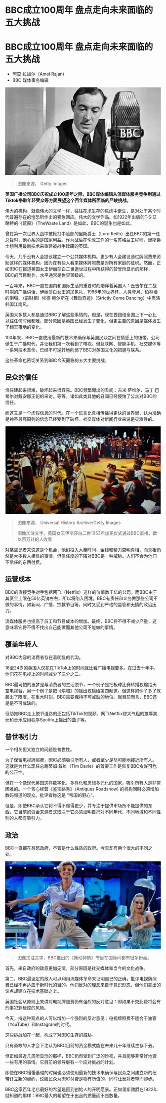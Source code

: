 # BBC成立100周年 盘点走向未来面临的五大挑战

#  BBC成立100周年 盘点走向未来面临的五大挑战

  * 阿莫·拉加尔（Amol Rajan) 
  * BBC 媒体事务编辑 


![BBC广播](_127174252_oldbbcimage.jpg)

> 图像来源，  Getty Images

**英国广播公司BBC庆祝成立100周年之际，BBC媒体编辑从流媒体服务竞争到通过Tiktok争取年轻受众等方面展望这个百年媒体所面临的严峻挑战。**

伟大的机构，就像伟大的文学一样，往往在求生存的焦虑中诞生，是对处于某个时代普遍存在的惶恐所作出的紧急回应。伟大的文学作品、如1922年出版的T·S·艾略特的《荒原》（TheWaste Land）是如此，BBC的诞生也是如此。

曾在第一次世界大战中被枪打中脸部的里斯爵士（Lord Reith）出任BBC的第一任总裁时，他心系的是国家利益。作为战后在伦敦工作的一名苏格兰工程师，里斯爵士想利用最新技术来重建被战争蹂躏的英国。

今天，几乎没有人会提议建立一个公共媒体机构。更少有人会建议通过牌照费来资助这样的媒体机构，因为在有些人看来媒体牌照费是对所有家庭的征税。然而，正如BBC在报道英国女王伊丽莎白二世逝世过程中所获得的赞誉所显示的那样，BBC的节目制作，水平通常是世界顶级的。

一百年来，BBC一直在国内和国际生活的重要时刻陪伴着英国人：丘吉尔在二战时期的广播讲话、伊丽莎白女王的加冕礼、1966年的世界杯、人类登月、柏林墙的倒塌、（前财相）埃德·鲍尔斯在《舞动奇迹》（Strictly Come Dancing）中表演韩国江南风。

英国大多数人都是通过BBC了解这些事情的。但是，现在要团结全国上下一心比以往任何时候都难，部分原因是英国已经发生了变化，但更主要的原因是媒体发生了翻天覆地的变化。

100年来，BBC一直使用最新的技术来确保与英国民众之间在情感上的纽带。公司诞生于广播时代，并让我们第一次看到了电视。但互联网、智能手机、社交媒体等一系列技术革命，已经不可逆转地削弱了BBC对英国文化的把握与联系。

这些革命也密切关系到BBC今天面临的五大主要挑战。

##  民众的信任

信任建起来很难，破坏起来很容易。BBC频繁爆出的丑闻：吉米·萨维尔、马丁·巴希尔对戴安娜王妃的采访，等等，诸如此类其他的丑闻已经侵蚀了公众对BBC的信任。

而这又是一个虚假信息的时代。在一个谎言比真相传播得更快的世界里，认为准确是神圣最高原则的信念已经受到了破坏。社交媒体对新闻行业来说是灾难性的。

![英国女王伊丽莎白二世1953年加冕仪式通过BBC直播](_127244066_909c6f37-eb4f-491e-8ef1-0b866e828fd2.jpg)

> 图像来源，  Universal History Archive/Getty Images
>
> 图像加注文字，英国女王伊丽莎白二世1953年加冕仪式通过BBC直播，数以百万计的人收看

对某些记者来说这是个机会，他们投入大量时间、金钱和精力查明真相，而真相仍然是大多数人相信的事情。但信任度的下降对BBC是一种威胁。人们不会为他们不信任的东西付费。

##  运营成本

BBC的直接竞争对手包括网飞（Netflix）这样的价值数千亿的公司，而BBC由于其资金上限在50亿英镑左右，所以将陷入困境。BBC有责任和义务做那些公司不做的事情，如新闻、广播、宗教节目等，同时又受到严格的监管和无情的政治压力。

流媒体服务也提高了员工和节目成本的增加。最终，BBC将不得不减少产量，这意味着它将不得不找出自己能做而其他公司不能做的事情。

##  覆盖年轻人

对BBC内容的消费者存在着明显的代沟。

16至24岁的英国人仅花在TikTok上的时间就比看广播电视要多。在过去十年中，他们花在电视上的时间减少了三分之二。

BBC最可怕的噩梦是与消费者的生活脱节，一个例子是把板球比赛转播权输给天空电视台，另一个例子是把《烘培》的播出权输给第四频道。但这样的例子多了就超出了限度。在重大时刻，BBC需要保持不可或缺的地位。就目前而言，BBC还是是不可或缺的。

但助推BBC走上脱节道路的还包括TikTok的视频、网飞Netflix财大气粗的雄厚美元和音乐应用程序Spotify上播出的曲子等。

##  普世吸引力

一个相关但又独立的问题是普世性。

为了保留电视牌照费，BBC必须吸引所有人，或者至少是尽可能地接近所有人。这就是为什么现任总裁蒂姆·戴维（Tim Davie）的首要工作是恢复BBC岌岌可危的公正性。

但在一个像现代英国这样数字化、多样化和思想多元化的国家，吸引所有人是非常困难的。一个苦心经营《鉴宝路秀》（Antiques Roadshow) 的机构同时必须增加数码频道的观众。批评者称这是 "帝国的野心"。

但是，即使BBC承认它将不得不做得更少，并专注于提供市场所不能提供的东西，它目前的资金来源模式取决于它必须证明自己对不同年代、不同地域和不同性别的人都有吸引力。

##  政治

BBC一直都在惹怒政府，不管是什么性质的政府。今天却有两个很大的不同之处。

![《舞动神韵》节目](_127225543_strictly_bbc.jpg)

> 图像加注文字，BBC推出的《舞动神韵》节目在国际间都有很多粉丝。

首先，来自政府的敌意更加无情，部分原因是社交媒体和当今的文化战争。

第二，BBC最坚定的敌人可以利用流媒体革命来证明自己的正确，批评电视牌照费已经不再适应于新时代的目的。他们反对的理念来自于意识形态，但他们拿出的论点却建立在技术基础之上。

英国社会从原则上来讲对电视牌照费仍有强烈的反对意见：即如果不交此费将会有刑事犯罪检控的风险。

今天，持这种观点的人可以增加一个强烈的反对意见：电视牌照费不适合于油管（YouTube）和Instagram的时代。

这些挑战加在一起，构成了对BBC生存的威胁。

只有勇敢的人才会下注认为BBC目前的资金模式能在未来几十年继续生存下去。

但正如最近几周所显示的那样，BBC仍然受到广泛的珍视，并且能够非常好地做一些有用的事情。它目前的领导层有一个应对挑战的计划。

即使在BBC慢慢萎缩的时候也必须使用最新的技术来确保与民众之间建立新的纽带订立新的契约，说服民众为BBC付费是物有所值的，同时让反对者望而却步。

BBC这家百年老店最好的希望是回到创始人的开明愿景。正如里斯勋爵在1922年就知道的那样：BBC最大的希望在于出品的质量而不是数量。


